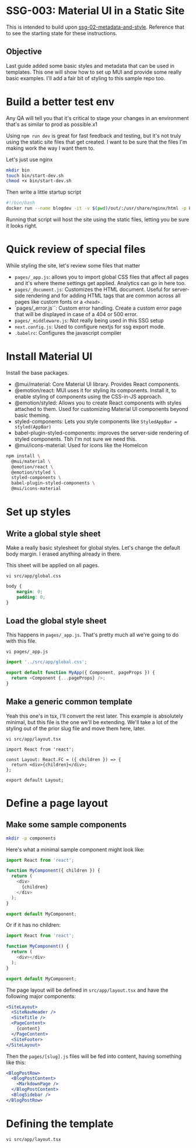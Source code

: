 # SSG-003: Material UI in a Static Site

This is intended to build upon [ssg-02-metadata-and-style](../ssg-02-metadata-and-style).
Reference that to see the starting state for these instructions.

## Objective
Last guide added some basic styles and metadata that can be used in templates. This one
will show how to set up MUI and provide some really basic examples. I'll add a fair bit
of styling to this sample repo too.


# Build a better test env

Any QA will tell you that it's critical to stage your changes in an environment that's
as similar to prod as possible.x1

Using `npm run dev` is great for fast feedback and testing, but it's not truly using
the static site files that get created. I want to be sure that the files I'm making
work the way I want them to.

Let's just use nginx
```bash
mkdir bin
touch bin/start-dev.sh
chmod +x bin/start-dev.sh
```

Then write a little startup script
```bash
#!/bin/bash
docker run --name blogdev -it -v $(pwd)/out/:/usr/share/nginx/html -p 8080:80 --rm nginx:latest
```

Running that script will host the site using the static files, letting you be sure it
looks right.


# Quick review of special files

While styling the site, let's review some files that matter

- `pages/_app.js`:  allows you to import global CSS files that affect all pages and it's where theme settings get applied.
  Analytics can go in here too.
- `pages/_document.js`: Customizes the HTML document. Useful for server-side rendering and for adding HTML tags that are common across all pages like custom fonts or a `<head>` .
- `pages/_error.js``: Custom error handling. Create a custom error page that will be displayed in case of a 404 or 500 error.
- `pages/_middleware.js`: Not really being used in this SSG setup
- `next.config.js`: Used to configure nextjs for ssg export mode.
- `.babelrc`: Configures the javascript compiler


# Install Material UI

Install the base packages.

- @mui/material: Core Material UI library. Provides React components.
- @emotion/react: MUI uses it for styling its components. Install it, to enable
  styling of components using the CSS-in-JS approach.
- @emotion/styled: Allows you to create React components with styles attached to them.
  Used for customizing Material UI components beyond basic theming.
- styled-components: Lets you style components like `StyledAppBar = styled(AppBar)`
- babel-plugin-styled-components: improves the server-side rendering of styled components. Tbh I'm not sure we need this.
- @mui/icons-material: Used for icons like the HomeIcon

```bash
npm install \
  @mui/material \
  @emotion/react \
  @emotion/styled \
  styled-components \
  babel-plugin-styled-components \
  @mui/icons-material
```

# Set up styles

## Write a global style sheet

Make a really basic stylesheet for global styles. Let's change the default body margin. I erased anything already in there.

This sheet will be applied on all pages.

`vi src/app/global.css`
```css
body {
    margin: 0;
    padding: 0;
}
```

## Load the global style sheet

This happens in `pages/_app.js`. That's pretty much all we're going to do with this file.

`vi pages/_app.js`

```js
import '../src/app/global.css';

export default function MyApp({ Component, pageProps }) {
  return <Component {...pageProps} />;
}
```


## Make a generic common template

Yeah this one's in tsx, I'll convert the rest later.
This example is absolutely minimal, but this file is the one we'll be extending. We'll take a lot of the styling out of the
prior slug file and move them here, later. 

`vi src/app/layout.tsx`

```tsx
import React from 'react';

const Layout: React.FC = ({ children }) => {
  return <div>{children}</div>;
};

export default Layout;
```


# Define a page layout

## Make some sample components
```bash
mkdir -p components
```

Here's what a minimal sample component might look like:

```js
import React from 'react';

function MyComponent({ children }) {
  return (
    <div>
      {children}
    </div>
  );
}

export default MyComponent;
```

Or if it has no children:

```js
import React from 'react';

function MyComponent() {
  return (
    <div></div>
  );
}

export default MyComponent;
```


The page layout will be defined in `src/app/layout.tsx` and have the following major components:

```jsx
<SiteLayout>
  <SiteNavHeader />
  <SiteTitle />
  <PageContent>
    {content}
  </PageContent>
  <SiteFooter>
</SiteLayout>
```

Then the `pages/[slug].js` files will be fed into content, having something like this:

```jsx
<BlogPostRow>
  <BlogPostContent>
    <MarkdownPage />
  </BlogPostContent>
  <BlogSidebar />
</BlogPostRow>
```

# Defining the template

`vi src/app/layout.tsx`
